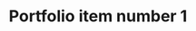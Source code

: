 ---
title: "Portfolio item number 1"
excerpt: "Short description of portfolio item number 1<br/><img src='/images/500x300.png'>"
collection: portfolio
---